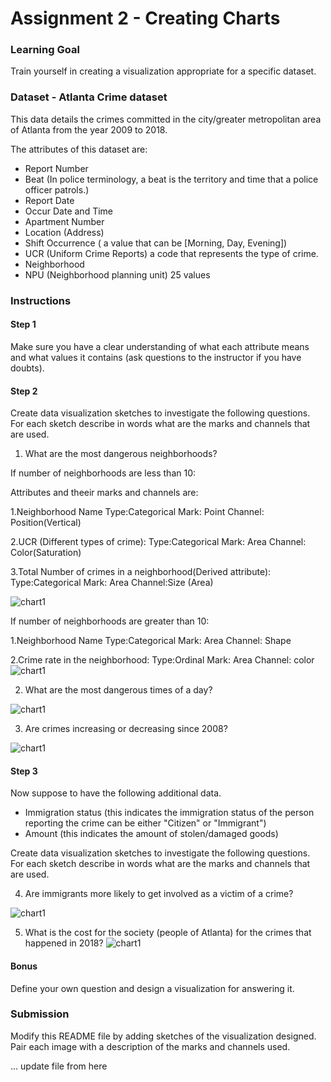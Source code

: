 # Assignment 2 - Creating Charts

### Learning Goal
Train yourself in creating a visualization appropriate for a specific dataset.

### Dataset - Atlanta Crime dataset

This data details the crimes committed in the city/greater metropolitan area of Atlanta from the year 2009 to 2018.

The attributes of this dataset are: 

- Report Number
- Beat (In police terminology, a beat is the territory and time that a police officer patrols.)
- Report Date
- Occur Date and Time
- Apartment Number
- Location (Address)
- Shift Occurrence ( a value that can be [Morning, Day, Evening])
- UCR (Uniform Crime Reports) a code that represents the type of crime.
- Neighborhood
- NPU (Neighborhood planning unit) 25 values



### Instructions

#### Step 1

Make sure you have a clear understanding of what each attribute means and what values it contains (ask questions to the instructor if you have doubts).

#### Step 2

Create data visualization sketches to investigate the following questions. For each sketch describe in words what are the marks and channels that are used.

1. What are the most dangerous neighborhoods?


If number of neighborhoods are less than 10:

Attributes and theeir marks and channels are:

1.Neighborhood Name
  Type:Categorical
  Mark: Point
  Channel: Position(Vertical)

2.UCR (Different types of crime):
  Type:Categorical
  Mark: Area
   Channel: Color(Saturation)

3.Total Number of crimes in a neighborhood(Derived attribute):
  Type:Categorical
  Mark: Area
  Channel:Size (Area)




![chart1](/Q1a.png)


If number of neighborhoods are greater than 10:

1.Neighborhood Name
  Type:Categorical
  Mark: Area
  Channel: Shape


2.Crime rate in the neighborhood:
  Type:Ordinal
  Mark: Area
  Channel: color
![chart1](/Q1b.png)



2. What are the most dangerous times of a day?

![chart1](/Q2.png)


3. Are crimes increasing or decreasing since 2008?

![chart1](/Q3.png)


#### Step 3

Now suppose to have the following additional data.

- Immigration status (this indicates the immigration status of the person reporting the crime can be either "Citizen" or "Immigrant")
- Amount (this indicates the amount of stolen/damaged goods)


Create data visualization sketches to investigate the following questions. For each sketch describe in words what are the marks and channels that are used.

4. Are immigrants more likely to get involved as a victim of a crime?


![chart1](/Q4.png)

5. What is the cost for the society (people of Atlanta) for the crimes that happened in 2018?
![chart1](/Q5.png)

#### Bonus

Define your own question and design a visualization for answering it.


### Submission

Modify this README file by adding sketches of the visualization designed. Pair each image with a description of the marks and channels used.

... update file from here
